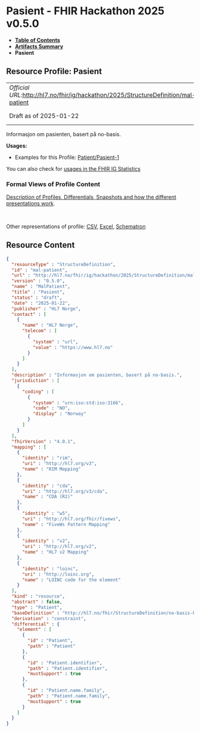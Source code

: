 # Pasient - FHIR Hackathon 2025 v0.5.0

* [**Table of Contents**](toc.md)
* [**Artifacts Summary**](artifacts.md)
* **Pasient**

## Resource Profile: Pasient 

| | |
| :--- | :--- |
| *Official URL*:http://hl7.no/fhir/ig/hackathon/2025/StructureDefinition/mal-patient | *Version*:0.5.0 |
| Draft as of 2025-01-22 | *Computable Name*:MalPatient |

 
Informasjon om pasienten, basert på no-basis. 

**Usages:**

* Examples for this Profile: [Patient/Pasient-1](Patient-Pasient-1.md)

You can also check for [usages in the FHIR IG Statistics](https://packages2.fhir.org/xig/hl7.fhir.no.hackathon.2025|current/StructureDefinition/mal-patient)

### Formal Views of Profile Content

 [Description of Profiles, Differentials, Snapshots and how the different presentations work](http://build.fhir.org/ig/FHIR/ig-guidance/readingIgs.html#structure-definitions). 

 

Other representations of profile: [CSV](StructureDefinition-mal-patient.csv), [Excel](StructureDefinition-mal-patient.xlsx), [Schematron](StructureDefinition-mal-patient.sch) 



## Resource Content

```json
{
  "resourceType" : "StructureDefinition",
  "id" : "mal-patient",
  "url" : "http://hl7.no/fhir/ig/hackathon/2025/StructureDefinition/mal-patient",
  "version" : "0.5.0",
  "name" : "MalPatient",
  "title" : "Pasient",
  "status" : "draft",
  "date" : "2025-01-22",
  "publisher" : "HL7 Norge",
  "contact" : [
    {
      "name" : "HL7 Norge",
      "telecom" : [
        {
          "system" : "url",
          "value" : "https://www.hl7.no"
        }
      ]
    }
  ],
  "description" : "Informasjon om pasienten, basert på no-basis.",
  "jurisdiction" : [
    {
      "coding" : [
        {
          "system" : "urn:iso:std:iso:3166",
          "code" : "NO",
          "display" : "Norway"
        }
      ]
    }
  ],
  "fhirVersion" : "4.0.1",
  "mapping" : [
    {
      "identity" : "rim",
      "uri" : "http://hl7.org/v3",
      "name" : "RIM Mapping"
    },
    {
      "identity" : "cda",
      "uri" : "http://hl7.org/v3/cda",
      "name" : "CDA (R2)"
    },
    {
      "identity" : "w5",
      "uri" : "http://hl7.org/fhir/fivews",
      "name" : "FiveWs Pattern Mapping"
    },
    {
      "identity" : "v2",
      "uri" : "http://hl7.org/v2",
      "name" : "HL7 v2 Mapping"
    },
    {
      "identity" : "loinc",
      "uri" : "http://loinc.org",
      "name" : "LOINC code for the element"
    }
  ],
  "kind" : "resource",
  "abstract" : false,
  "type" : "Patient",
  "baseDefinition" : "http://hl7.no/fhir/StructureDefinition/no-basis-Patient",
  "derivation" : "constraint",
  "differential" : {
    "element" : [
      {
        "id" : "Patient",
        "path" : "Patient"
      },
      {
        "id" : "Patient.identifier",
        "path" : "Patient.identifier",
        "mustSupport" : true
      },
      {
        "id" : "Patient.name.family",
        "path" : "Patient.name.family",
        "mustSupport" : true
      }
    ]
  }
}

```
